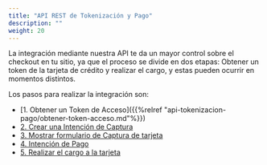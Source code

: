```yaml
---
title: "API REST de Tokenización y Pago"
description: ""
weight: 20
---
```


La integración mediante nuestra API te da un mayor control sobre el checkout en tu sitio, ya que el proceso se divide en dos etapas: Obtener un token de la tarjeta de crédito y realizar el cargo, y estas pueden ocurrir en momentos distintos.

Los pasos para realizar la integración son:


- [1. Obtener un Token de Acceso]({{%relref "api-tokenizacion-pago/obtener-token-acceso.md"%}})
- [2. Crear una Intención de Captura](crear-intencion-captura.md)
- [3. Mostrar formulario de Captura de tarjeta](formulario-captura-tarjeta.md)
- [4. Intención de Pago](intención-de-pago.md)
- [5. Realizar el cargo a la tarjeta](cargo-tarjeta.md)
